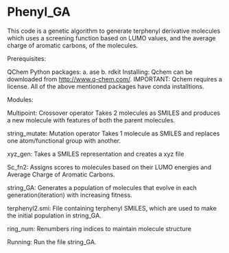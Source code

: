 # Phenyl_GA
This code is a genetic algorithm to generate terphenyl derivative molecules which uses a screening function based on LUMO values, and the average charge of aromatic carbons, of the molecules.

Prerequisites:

QChem
Python packages: a. ase b. rdkit
Installing: Qchem can be downloaded from http://www.q-chem.com/. IMPORTANT: Qchem requires a license. All of the above mentioned packages have conda installtions.

Modules:

Multipoint: Crossover operator Takes 2 molecules as SMILES and produces a new molecule with features of both the parent molecules.

string_mutate: Mutation operator Takes 1 molecule as SMILES and replaces one atom/functional group with another.

xyz_gen: Takes a SMILES representation and creates a xyz file

Sc_fn2: Assigns scores to molecules based on their LUMO energies and Average Charge of Aromatic Carbons.

string_GA: Generates a population of molecules that evolve in each generation(iteration) with increasing fitness.

terphenyl2.smi: File containing terphenyl SMILES, which are used to make the initial population in string_GA.

ring_num: Renumbers ring indices to maintain molecule structure

Running: Run the file string_GA.
